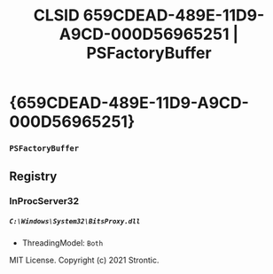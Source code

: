 ﻿---
title: "CLSID 659CDEAD-489E-11D9-A9CD-000D56965251 | PSFactoryBuffer"
excerpt: What is COM-Object CLSID 659CDEAD-489E-11D9-A9CD-000D56965251?
---

# {659CDEAD-489E-11D9-A9CD-000D56965251}

### `PSFactoryBuffer`

## Registry


### InProcServer32

##### `C:\Windows\System32\BitsProxy.dll`
* ThreadingModel: `Both`

MIT License. Copyright (c) 2021 Strontic.


